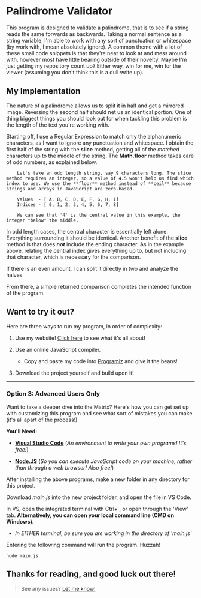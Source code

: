 # Palindrome Validator

This program is designed to validate a palindrome, that is to see if a string reads the same forwards as backwards. Taking a normal sentence as a string variable, I'm able to work with any sort of punctuation or whitespace (by work with, I mean absolutely ignore). A common theme with a lot of these small code snippets is that they're neat to look at and mess around with, however most have little bearing outside of their novelty. Maybe I'm just getting my repository count up? Either way, win for me, win for the viewer (assuming you don't think this is a dull write up).

## My Implementation

The nature of a palindrome allows us to split it in half and get a mirrored image. Reversing the second half should net us an identical portion. One of thing biggest things you should look out for when tackling this problem is the length of the text you're working with. 

Starting off, I use a Regular Expression to match only the alphanumeric characters, as I want to ignore any punctuation and whitespace. I obtain the first half of the string with the **slice** method, getting all of the *matched* characters up to the middle of the string. The **Math.floor** method takes care of odd numbers, as explained below. 

        Let's take an odd length string, say 9 characters long. The slice method requires an integer, so a value of 4.5 won't help us find which index to use. We use the **floor** method instead of **ceil** because strings and arrays in JavaScript are zero-based. 

        Values  - [ A, B, C, D, E, F, G, H, I]
        Indices - [ 0, 1, 2, 3, 4, 5, 6, 7, 8]
        
        We can see that '4' is the central value in this example, the integer *below* the middle. 


In odd length cases, the central character is essentially left alone. Everything surrounding it should be identical. Another benefit of the **slice** method is that does ***not*** include the ending character. As in the example above, relating the central index gives everything up to, but not including that character, which is necessary for the comparison.

If there is an even amount, I can split it directly in two and analyze the halves. 

From there, a simple returned comparison completes the intended function of the program.

## Want to try it out?
Here are three ways to run my program, in order of complexity:

1) Use my website! [Click here](https://www.DeveloperSean.com) to see what it's all about!

2) Use an online JavaScript compiler.
    - Copy and paste my code into [Programiz](https://www.programiz.com/javascript/online-compiler/) and give it the beans!

3) Download the project yourself and build upon it! 

---

### Option 3: Advanced Users Only
Want to take a deeper dive into the Matrix? Here's how you can get set up with customizing 
this program and see what sort of mistakes you can make (it's all apart of the process!)  

**You'll Need:**

* [**Visual Studio Code**](https://code.visualstudio.com/) (*An environment to write your own programs! It's free!*)

* [**Node.JS**](https://nodejs.org/en) (*So you can execute JavaScript code on your machine, rather than through a web browser! Also free!*)

After installing the above programs, make a new folder in any directory for this project.  

Download *main.js* into the new project folder, and open the file in VS Code.  

In VS, open the integrated terminal with Ctrl+`, or open through the 'View' tab. **Alternatively, you can open your local command line (CMD on Windows).**  
- *In EITHER terminal, be sure you are working in the directory of 'main.js'*  

Entering the following command will run the program. Huzzah!

```
node main.js
```

Thanks for reading, and good luck out there!
---
> See any issues? [Let me know!](https://www.DeveloperSean.com)
